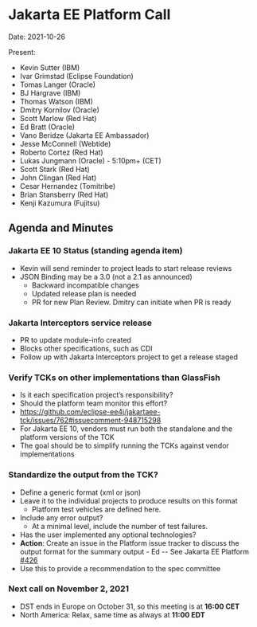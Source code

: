 # Jakarta EE Platform Call

Date: 2021-10-26

Present:

* Kevin Sutter (IBM)
* Ivar Grimstad (Eclipse Foundation)
* Tomas Langer (Oracle)
* BJ Hargrave (IBM)
* Thomas Watson (IBM)
* Dmitry Kornilov (Oracle)
* Scott Marlow (Red Hat)
* Ed Bratt (Oracle)
* Vano Beridze (Jakarta EE Ambassador)
* Jesse McConnell (Webtide)
* Roberto Cortez (Red Hat)
* Lukas Jungmann (Oracle) - 5:10pm+ (CET)
* Scott Stark (Red Hat)
* John Clingan (Red Hat)
* Cesar Hernandez (Tomitribe)
* Brian Stansberry (Red Hat)
* Kenji Kazumura (Fujitsu)

## Agenda and Minutes

### Jakarta EE 10 Status (standing agenda item)

* Kevin will send reminder to project leads to start release reviews
* JSON Binding may be a 3.0 (not a 2.1 as announced)
    * Backward incompatible changes
    * Updated release plan is needed
    * PR for new Plan Review. Dmitry can initiate when PR is ready

### Jakarta Interceptors service release

* PR to update module-info created
* Blocks other specifications, such as CDI
* Follow up with Jakarta Interceptors project to get a release staged

### Verify TCKs on other implementations than GlassFish

* Is it each specification project’s responsibility?
* Should the platform team monitor this effort?
* https://github.com/eclipse-ee4j/jakartaee-tck/issues/762#issuecomment-948715298 
* For Jakarta EE 10, vendors must run both the standalone and the platform versions of the TCK
* The goal should be to simplify running the TCKs against vendor implementations

### Standardize the output from the TCK?

* Define a generic format (xml or json) 
* Leave it to the individual projects to produce results on this format
    * Platform test vehicles are defined here.
* Include any error output?
    * At a minimal level, include the number of test failures.
* Has the user implemented any optional technologies?
* **Action**: Create an issue in the Platform issue tracker to discuss the output format for the summary output - Ed -- See Jakarta EE Platform [#426](https://github.com/eclipse-ee4j/jakartaee-platform/issues/426)
* Use this to provide a recommendation to the spec committee

### Next call on November 2, 2021

* DST ends in Europe on October 31, so this meeting is at **16:00 CET**
* North America: Relax, same time as always at **11:00 EDT**